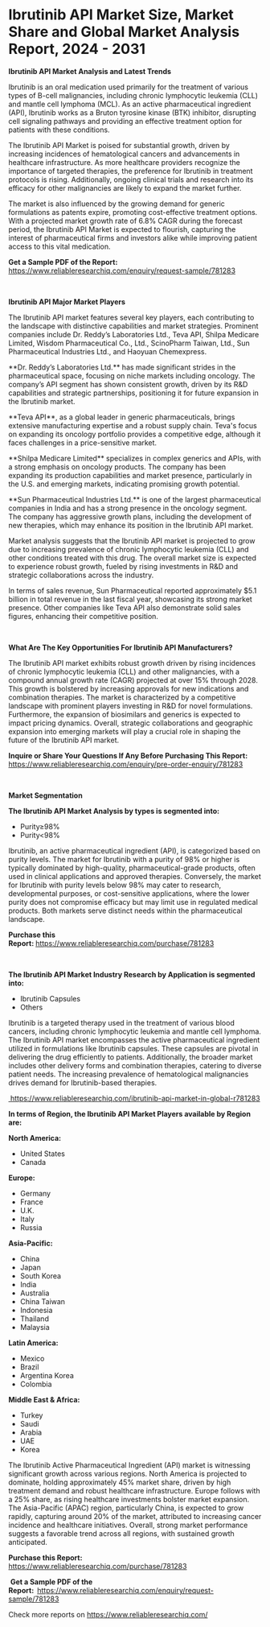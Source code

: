<p><h1>Ibrutinib API Market Size, Market Share and Global Market Analysis Report, 2024 - 2031</h1></p><p><strong>Ibrutinib API Market Analysis and Latest Trends</strong></p>
<p><p>Ibrutinib is an oral medication used primarily for the treatment of various types of B-cell malignancies, including chronic lymphocytic leukemia (CLL) and mantle cell lymphoma (MCL). As an active pharmaceutical ingredient (API), Ibrutinib works as a Bruton tyrosine kinase (BTK) inhibitor, disrupting cell signaling pathways and providing an effective treatment option for patients with these conditions.</p><p>The Ibrutinib API Market is poised for substantial growth, driven by increasing incidences of hematological cancers and advancements in healthcare infrastructure. As more healthcare providers recognize the importance of targeted therapies, the preference for Ibrutinib in treatment protocols is rising. Additionally, ongoing clinical trials and research into its efficacy for other malignancies are likely to expand the market further.</p><p>The market is also influenced by the growing demand for generic formulations as patents expire, promoting cost-effective treatment options. With a projected market growth rate of 6.8% CAGR during the forecast period, the Ibrutinib API Market is expected to flourish, capturing the interest of pharmaceutical firms and investors alike while improving patient access to this vital medication.</p></p>
<p><strong>Get a Sample PDF of the Report:&nbsp;</strong> <a href="https://www.reliableresearchiq.com/enquiry/request-sample/781283?utm_campaign=1834&utm_medium=2&utm_source=Github&utm_content=ia&utm_term=30122024&utm_id=ibrutinib-api">https://www.reliableresearchiq.com/enquiry/request-sample/781283</a></p>
<p>&nbsp;</p>
<p><strong>Ibrutinib API Major Market Players</strong></p>
<p><p>The Ibrutinib API market features several key players, each contributing to the landscape with distinctive capabilities and market strategies. Prominent companies include Dr. Reddy’s Laboratories Ltd., Teva API, Shilpa Medicare Limited, Wisdom Pharmaceutical Co., Ltd., ScinoPharm Taiwan, Ltd., Sun Pharmaceutical Industries Ltd., and Haoyuan Chemexpress.</p><p>**Dr. Reddy’s Laboratories Ltd.** has made significant strides in the pharmaceutical space, focusing on niche markets including oncology. The company’s API segment has shown consistent growth, driven by its R&D capabilities and strategic partnerships, positioning it for future expansion in the Ibrutinib market.</p><p>**Teva API**, as a global leader in generic pharmaceuticals, brings extensive manufacturing expertise and a robust supply chain. Teva's focus on expanding its oncology portfolio provides a competitive edge, although it faces challenges in a price-sensitive market.</p><p>**Shilpa Medicare Limited** specializes in complex generics and APIs, with a strong emphasis on oncology products. The company has been expanding its production capabilities and market presence, particularly in the U.S. and emerging markets, indicating promising growth potential.</p><p>**Sun Pharmaceutical Industries Ltd.** is one of the largest pharmaceutical companies in India and has a strong presence in the oncology segment. The company has aggressive growth plans, including the development of new therapies, which may enhance its position in the Ibrutinib API market.</p><p>Market analysis suggests that the Ibrutinib API market is projected to grow due to increasing prevalence of chronic lymphocytic leukemia (CLL) and other conditions treated with this drug. The overall market size is expected to experience robust growth, fueled by rising investments in R&D and strategic collaborations across the industry. </p><p>In terms of sales revenue, Sun Pharmaceutical reported approximately $5.1 billion in total revenue in the last fiscal year, showcasing its strong market presence. Other companies like Teva API also demonstrate solid sales figures, enhancing their competitive position.</p></p>
<p>&nbsp;</p>
<p><strong>What Are The Key Opportunities For Ibrutinib API Manufacturers?</strong></p>
<p><p>The Ibrutinib API market exhibits robust growth driven by rising incidences of chronic lymphocytic leukemia (CLL) and other malignancies, with a compound annual growth rate (CAGR) projected at over 15% through 2028. This growth is bolstered by increasing approvals for new indications and combination therapies. The market is characterized by a competitive landscape with prominent players investing in R&D for novel formulations. Furthermore, the expansion of biosimilars and generics is expected to impact pricing dynamics. Overall, strategic collaborations and geographic expansion into emerging markets will play a crucial role in shaping the future of the Ibrutinib API market.</p></p>
<p><strong>Inquire or Share Your Questions If Any Before Purchasing This Report:</strong> <a href="https://www.reliableresearchiq.com/enquiry/pre-order-enquiry/781283?utm_campaign=1834&utm_medium=2&utm_source=Github&utm_content=ia&utm_term=30122024&utm_id=ibrutinib-api">https://www.reliableresearchiq.com/enquiry/pre-order-enquiry/781283</a></p>
<p>&nbsp;</p>
<p><strong>Market Segmentation</strong></p>
<p><strong>The Ibrutinib API Market Analysis by types is segmented into:</strong></p>
<p><ul><li>Purity≥98%</li><li>Purity<98%</li></ul></p>
<p><p>Ibrutinib, an active pharmaceutical ingredient (API), is categorized based on purity levels. The market for Ibrutinib with a purity of 98% or higher is typically dominated by high-quality, pharmaceutical-grade products, often used in clinical applications and approved therapies. Conversely, the market for Ibrutinib with purity levels below 98% may cater to research, developmental purposes, or cost-sensitive applications, where the lower purity does not compromise efficacy but may limit use in regulated medical products. Both markets serve distinct needs within the pharmaceutical landscape.</p></p>
<p><strong>Purchase this Report:&nbsp;</strong><a href="https://www.reliableresearchiq.com/purchase/781283?utm_campaign=1834&utm_medium=2&utm_source=Github&utm_content=ia&utm_term=30122024&utm_id=ibrutinib-api">https://www.reliableresearchiq.com/purchase/781283</a></p>
<p>&nbsp;</p>
<p><strong>The Ibrutinib API Market Industry Research by Application is segmented into:</strong></p>
<p><ul><li>Ibrutinib Capsules</li><li>Others</li></ul></p>
<p><p>Ibrutinib is a targeted therapy used in the treatment of various blood cancers, including chronic lymphocytic leukemia and mantle cell lymphoma. The Ibrutinib API market encompasses the active pharmaceutical ingredient utilized in formulations like Ibrutinib capsules. These capsules are pivotal in delivering the drug efficiently to patients. Additionally, the broader market includes other delivery forms and combination therapies, catering to diverse patient needs. The increasing prevalence of hematological malignancies drives demand for Ibrutinib-based therapies.</p></p>
<p><a href="https://www.reliableresearchiq.com/ibrutinib-api-market-in-global-r781283?utm_campaign=1834&utm_medium=2&utm_source=Github&utm_content=ia&utm_term=30122024&utm_id=ibrutinib-api">&nbsp;https://www.reliableresearchiq.com/ibrutinib-api-market-in-global-r781283</a></p>
<p><strong>In terms of Region, the Ibrutinib API Market Players available by Region are:</strong></p>
<p>
    <p> <strong> North America: </strong>
        <ul>
            <li>United States</li>
            <li>Canada</li>
        </ul>
        </p> 
    <p> <strong> Europe: </strong>
        <ul>
            <li>Germany</li>
            <li>France</li>
            <li>U.K.</li>
            <li>Italy</li>
            <li>Russia</li>
        </ul>
        </p> 
    <p> <strong> Asia-Pacific: </strong>
        <ul>
            <li>China</li>
            <li>Japan</li>
            <li>South Korea</li>
            <li>India</li>
            <li>Australia</li>
            <li>China Taiwan</li>
            <li>Indonesia</li>
            <li>Thailand</li>
            <li>Malaysia</li>
        </ul>
        </p> 
    <p> <strong> Latin America: </strong>
        <ul>
            <li>Mexico</li>
            <li>Brazil</li>
            <li>Argentina Korea</li>
            <li>Colombia</li>
        </ul>
        </p> 
    <p> <strong> Middle East & Africa: </strong>
        <ul>
            <li>Turkey</li>
            <li>Saudi</li>
            <li>Arabia</li>
            <li>UAE</li>
            <li>Korea</li>
        </ul>
    </p>
    </p>
<p><p>The Ibrutinib Active Pharmaceutical Ingredient (API) market is witnessing significant growth across various regions. North America is projected to dominate, holding approximately 45% market share, driven by high treatment demand and robust healthcare infrastructure. Europe follows with a 25% share, as rising healthcare investments bolster market expansion. The Asia-Pacific (APAC) region, particularly China, is expected to grow rapidly, capturing around 20% of the market, attributed to increasing cancer incidence and healthcare initiatives. Overall, strong market performance suggests a favorable trend across all regions, with sustained growth anticipated.</p></p>
<p><strong>Purchase this Report: </strong><a href="https://www.reliableresearchiq.com/purchase/781283?utm_campaign=1834&utm_medium=2&utm_source=Github&utm_content=ia&utm_term=30122024&utm_id=ibrutinib-api">https://www.reliableresearchiq.com/purchase/781283</a></p>
<p>&nbsp;<strong>Get a Sample PDF of the Report:&nbsp;&nbsp;</strong><a href="https://www.reliableresearchiq.com/enquiry/request-sample/781283?utm_campaign=1834&utm_medium=2&utm_source=Github&utm_content=ia&utm_term=30122024&utm_id=ibrutinib-api">https://www.reliableresearchiq.com/enquiry/request-sample/781283</a></p>
<p><strong></strong></p>
<p>Check more reports on <a href="https://www.reliableresearchiq.com/?utm_campaign=1834&utm_medium=2&utm_source=Github&utm_content=ia&utm_term=30122024&utm_id=ibrutinib-api">https://www.reliableresearchiq.com/</a></p>